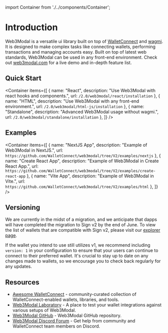 import Container from './../components/Container';

# Introduction

Web3Modal is a versatile ui library built on top of [WalletConnect](https://walletconnect.com) and [wagmi](https://wagmi.sh). It is designed to make complex tasks like connecting wallets, performing transactions and managing accounts easy. Built on top of latest web standards, Web3Modal can be used in any front-end environment. Check out [web3modal.com](https://web3modal.com) for a live demo and in-depth feature list.

## Quick Start

<Container
items={[
{
name: "React",
description: "Use Web3Modal with react hooks and components.",
url: `/2.0/web3modal/react/installation`
},
{
name: "HTML",
description: "Use Web3Modal with any front-end environment.",
url: `/2.0/web3modal/html-js/installation`
},
{
name: "Standalone",
description: "Advanced Web3Modal usage without wagmi.",
url: `/2.0/web3modal/standalone/installation`
},
]}
/>

## Examples

<Container
items={[
{
name: "NextJS App",
description: "Example of Web3Modal in NextJS.",
url: `https://github.com/WalletConnect/web3modal/tree/V2/examples/nextjs`
},
{
name: "Create React App",
description: "Example of Web3Modal in Create React App.",
url: `https://github.com/WalletConnect/web3modal/tree/V2/examples/create-react-app`
},
{
name: "Vite App",
description: "Example of Web3Modal in Vite.",
url: `https://github.com/WalletConnect/web3modal/tree/V2/examples/html`
},
]}
/>

## Versioning

We are currently in the midst of a migration, and we anticipate that dapps will have completed the migration to Sign v2 by the end of June. To view the list of wallets that are compatible with Sign v2, please visit our [explorer page](https://explorer.walletconnect.com/?type=wallet&version=2).

If the wallet you intend to use still utilizes v1, we recommend including `version: 1` in your configuration to ensure that your users can continue to connect to their preferred wallet. It's crucial to stay up to date on any changes made to wallets, so we encourage you to check back regularly for any updates.

## Resources

- [Awesome WalletConnect](https://github.com/WalletConnect/awesome-walletconnect) - community-curated collection of WalletConnect-enabled wallets, libraries, and tools.
- [Web3Modal Laboratory](https://lab.web3modal.com) - A place to test your wallet integrations against various setups of Web3Modal.
- [Web3Modal GitHub](https://github.com/WalletConnect/web3modal) - Web3Modal GitHub repository.
- [Web3Modal Discord Forum](https://discord.com/channels/492410046307631105/1040016448157925467) - Get help from community and WalletConnect team members on Discord.
